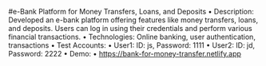 #e-Bank Platform for Money Transfers, Loans, and Deposits
    • Description: Developed an e-bank platform offering features like money transfers, loans, and deposits. Users can log in using their credentials and perform various financial transactions.
    • Technologies: Online banking, user authentication, transactions 
    • Test Accounts:
    • User1: ID: js, Password: 1111
    • User2: ID: jd, Password: 2222
    • Demo: 
    • https://bank-for-money-transfer.netlify.app

